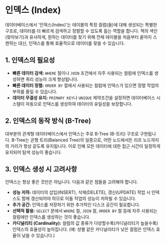 # 인덱스 (Index)

데이터베이스에서 '인덱스(Index)'는 테이블의 특정 컬럼(들)에 대해 생성되는 특별한 구조로, 데이터를 더 빠르게 검색하고 정렬할 수 있도록 돕는 역할을 합니다. 책의 색인(찾아보기)과 유사하게, 원하는 데이터를 찾기 위해 전체 테이블을 처음부터 끝까지 스캔하는 대신, 인덱스를 통해 효율적으로 데이터를 찾을 수 있습니다.

## 1. 인덱스의 필요성

- **빠른 데이터 검색:** `WHERE` 절이나 `JOIN` 조건에서 자주 사용되는 컬럼에 인덱스를 생성하면 쿼리 성능이 크게 향상됩니다.
- **빠른 데이터 정렬:** `ORDER BY` 절에서 사용되는 컬럼에 인덱스가 있으면 정렬 작업의 부하를 줄일 수 있습니다.
- **데이터 무결성 유지:** `PRIMARY KEY`나 `UNIQUE` 제약조건을 설정하면 데이터베이스 시스템이 자동으로 인덱스를 생성하여 데이터의 유일성을 보장합니다.

## 2. 인덱스의 동작 방식 (B-Tree)

대부분의 관계형 데이터베이스에서 인덱스는 주로 B-Tree (B-트리) 구조로 구현됩니다. B-Tree는 균형 트리(Balanced Tree)의 일종으로, 어떤 노드에서든 리프 노드까지의 거리가 항상 같도록 유지됩니다. 이로 인해 모든 데이터에 대한 접근 시간이 일정하게 유지되어 탐색 성능이 좋습니다.

## 3. 인덱스 생성 시 고려사항

인덱스는 항상 좋은 것만은 아닙니다. 다음과 같은 점들을 고려해야 합니다.

- **성능 저하:** 데이터의 삽입(INSERT), 삭제(DELETE), 갱신(UPDATE) 작업 시 인덱스도 함께 갱신되어야 하므로 이들 작업의 성능이 저하될 수 있습니다.
- **추가 공간:** 인덱스를 저장하기 위한 추가적인 디스크 공간이 필요합니다.
- **선택적 활용:** `SELECT` 문에서 `WHERE` 절, `JOIN` 절, `ORDER BY` 절 등에 자주 사용되는 컬럼에만 인덱스를 생성하는 것이 좋습니다.
- **카디널리티 (Cardinality):** 컬럼의 값 종류가 다양할수록(카디널리티가 높을수록) 인덱스의 효율성이 높아집니다. (예: 성별 같은 카디널리티가 낮은 컬럼은 인덱스 효율이 낮을 수 있습니다.)
